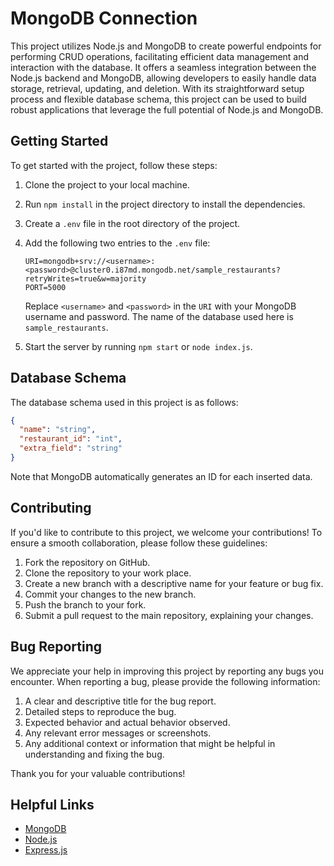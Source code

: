 # MongoDB Connection

This project utilizes Node.js and MongoDB to create powerful endpoints for performing CRUD operations, facilitating efficient data management 
and interaction with the database. It offers a seamless integration between the Node.js backend and MongoDB, allowing developers to easily 
handle data storage, retrieval, updating, and deletion. With its straightforward setup process and flexible database schema, this project 
can be used to build robust applications that leverage the full potential of Node.js and MongoDB.

## Getting Started

To get started with the project, follow these steps:

1. Clone the project to your local machine.
2. Run `npm install` in the project directory to install the dependencies.
3. Create a `.env` file in the root directory of the project.
4. Add the following two entries to the `.env` file:

   ```
   URI=mongodb+srv://<username>:<password>@cluster0.i87md.mongodb.net/sample_restaurants?retryWrites=true&w=majority
   PORT=5000
   ```

   Replace `<username>` and `<password>` in the `URI` with your MongoDB username and password. The name of the database used here is `sample_restaurants`.

5. Start the server by running `npm start` or `node index.js`.

## Database Schema

The database schema used in this project is as follows:

```json
{
  "name": "string",
  "restaurant_id": "int",
  "extra_field": "string"
}
```

Note that MongoDB automatically generates an ID for each inserted data.

## Contributing
If you'd like to contribute to this project, we welcome your contributions! To ensure a smooth collaboration, please follow these guidelines:

1. Fork the repository on GitHub.
2. Clone the repository to your work place.
3. Create a new branch with a descriptive name for your feature or bug fix.
4. Commit your changes to the new branch.
5. Push the branch to your fork.
6. Submit a pull request to the main repository, explaining your changes.
   
## Bug Reporting
We appreciate your help in improving this project by reporting any bugs you encounter. When reporting a bug, please provide the following information:

1. A clear and descriptive title for the bug report.
2. Detailed steps to reproduce the bug.
3. Expected behavior and actual behavior observed.
4. Any relevant error messages or screenshots.
5. Any additional context or information that might be helpful in understanding and fixing the bug.
   
Thank you for your valuable contributions!

## Helpful Links
* [MongoDB](https://www.mongodb.com/docs/)
* [Node.js](https://nodejs.org/en/docs/)
* [Express.js](https://expressjs.com/en/starter/hello-world.html/)
  
